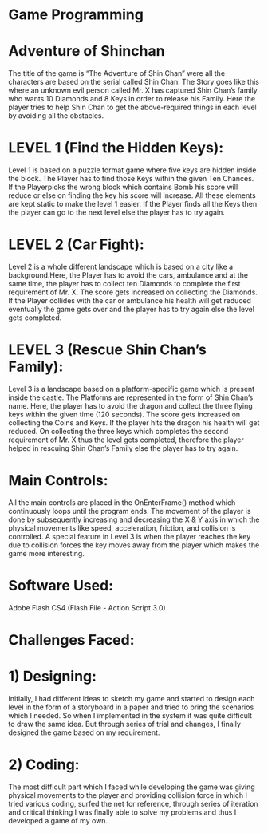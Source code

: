 # Game Programming
# Adventure of Shinchan

The title of the game is “The Adventure of Shin Chan” were all the characters are based on the serial called Shin Chan. The Story goes like this where an unknown evil person called Mr. X has captured Shin Chan’s family who wants 10 Diamonds and 8 Keys in order to release his Family. Here the player tries to help Shin Chan to get the above-required things in each level by avoiding all the obstacles.

# LEVEL 1 (Find the Hidden Keys):
Level 1 is based on a puzzle format game where five keys are hidden inside the block. The Player has to find those Keys within the given Ten Chances. If the Playerpicks the wrong block which contains Bomb his score will reduce or else on finding the key his score will increase. All these elements are kept static to make the level 1 easier. If the Player finds all the Keys then the player can go to the next level else the player has to try again.

# LEVEL 2 (Car Fight):
Level 2 is a whole different landscape which is based on a city like a background.Here, the Player has to avoid the cars, ambulance and at the same time, the player has to collect ten Diamonds to complete the first requirement of Mr. X. The score gets increased on collecting the Diamonds. If the Player collides with the car or ambulance his health will get reduced eventually the game gets over and the player has to try again else the level gets completed.

# LEVEL 3 (Rescue Shin Chan’s Family):
Level 3 is a landscape based on a platform-specific game which is present inside the castle. The Platforms are represented in the form of Shin Chan’s name. Here, the player has to avoid the dragon and collect the three flying keys within the given time (120 seconds). The score gets increased on collecting the Coins and Keys. If the player hits the dragon his health will get reduced. On collecting the three keys which completes the second requirement of Mr. X thus the level gets completed, therefore the player helped in
rescuing Shin Chan’s Family else the player has to try again.

# Main Controls:
All the main controls are placed in the OnEnterFrame() method which continuously loops until the program ends. The movement of the player is done by subsequently increasing and decreasing the X &amp; Y axis in which the physical movements like speed, acceleration, friction, and collision is controlled. A special feature in Level 3 is when the player reaches the key due to collision forces the key moves away from the player which makes the game more interesting.

# Software Used:
Adobe Flash CS4 (Flash File - Action Script 3.0)

# Challenges Faced:

# 1) Designing:
Initially, I had different ideas to sketch my game and started to design each level in the form of a storyboard in a paper and tried to bring the scenarios which I needed. So when I implemented in the system it was quite difficult to draw the same idea. But through series of trial and changes, I finally designed the game based on my requirement.

# 2) Coding:
The most difficult part which I faced while developing the game was giving physical movements to the player and providing collision force in which I tried various coding, surfed the net for reference, through series of iteration and critical thinking I was finally able to solve my problems and thus I developed a game of my own.
